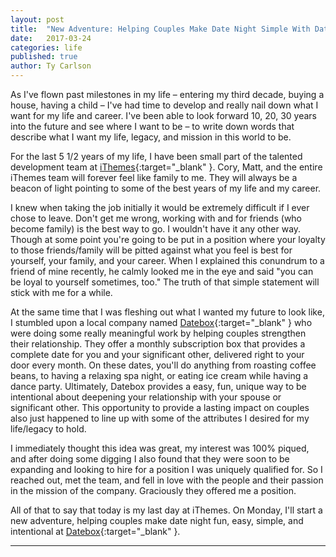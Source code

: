 ```yaml
---
layout: post
title:  "New Adventure: Helping Couples Make Date Night Simple With Datebox"
date:   2017-03-24
categories: life
published: true
author: Ty Carlson
---
```


As I've flown past milestones in my life – entering my third decade, buying a house, having a child –
I've had time to develop and really nail down what I want for my life and career. I've been able to
look forward 10, 20, 30 years into the future and see where I want to be – to write
down words that describe what I want my life, legacy, and mission in this world to be.

For the last 5 1/2 years of my life, I have been small part of the talented development team at
[iThemes](https://ithemes.com){:target="_blank" }. Cory, Matt, and the entire iThemes
team will forever feel like family to me. They will always be a beacon of light pointing to some of
the best years of my life and my career.

I knew when taking the job initially it would be extremely difficult if I ever chose to leave. Don't
get me wrong, working with and for friends (who become family) is the best way to go. I wouldn't
have it any other way. Though at some point you're going to be put in a position where your loyalty
to those friends/family will be pitted against what you feel is best for yourself, your family, and
your career. When I explained this conundrum to a friend of mine recently, he calmly looked me in
the eye and said "you can be loyal to yourself sometimes, too." The truth of that simple statement
will stick with me for a while.

At the same time that I was fleshing out what I wanted my future to look like, I stumbled upon a
local company named [Datebox](https://www.getdatebox.com){:target="_blank" } who were doing some
really meaningful work by helping couples strengthen their relationship. They offer a monthly
subscription box that provides a complete date for you and your significant other, delivered right
to your door every month. On these dates, you'll do anything from roasting coffee beans, to having
a relaxing spa night, or eating ice cream while having a dance party. Ultimately, Datebox provides a
easy, fun, unique way to be intentional about deepening your relationship with your spouse or
significant other. This opportunity to provide a lasting impact on couples also just happened to
line up with some of the attributes I desired for my life/legacy to hold.

I immediately thought this idea was great, my interest was 100% piqued, and after doing some digging
I also found that they were soon to be expanding and looking to hire for a position I was uniquely
qualified for. So I reached out, met the team, and fell in love with the people and their passion
in the mission of the company. Graciously they offered me a position.

All of that to say that today is my last day at iThemes. On Monday, I'll start a new adventure,
helping couples make date night fun, easy, simple, and intentional at
[Datebox](https://www.getdatebox.com){:target="_blank" }.

---
